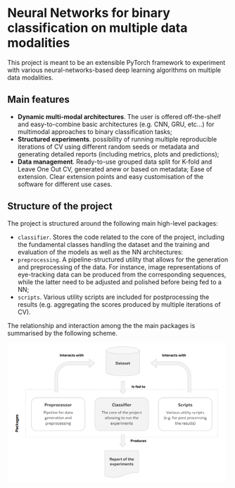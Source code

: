 # Neural Networks for binary classification on multiple data modalities

 This project is meant to be an extensible PyTorch framework to experiment with various neural-networks-based deep learning algorithms on multiple data modalities.

## Main features

* **Dynamic multi-modal architectures**. The user is offered off-the-shelf and easy-to-combine basic architectures (e.g. CNN, GRU, etc…) for multimodal approaches to binary classification tasks;
* **Structured experiments**. possibility of running multiple reproducible iterations of CV using different random seeds or metadata and generating detailed reports (including metrics, plots and predictions);
* **Data management**. Ready-to-use grouped data split for K-fold and Leave One Out CV, generated anew or based on metadata;
Ease of extension. Clear extension points and easy customisation of the software for different use cases.

## Structure of the project

The project is structured around the following main high-level packages:

* `classifier`. Stores the code related to the core of the project, including the fundamental classes handling the dataset and the training and evaluation of the models as well as the NN architectures:
* `preprocessing`. A pipeline-structured utility that allows for the generation and preprocessing of the data. For instance, image representations of eye-tracking data can be produced from the corresponding sequences, while the latter need to be adjusted and polished before being fed to a NN;
* `scripts`. Various utility scripts are included for postprocessing the results (e.g. aggregating the scores produced by multiple iterations of CV).

The relationship and interaction among the the main packages is summarised by the following scheme.

<img src="docs/gallery/framework-packages.png" alt="image-20200715121331470" style="zoom:50%;" />
